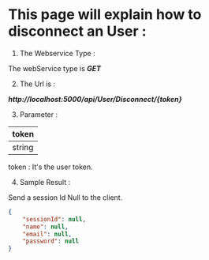 # This page will explain how to disconnect an User : 

1. The Webservice Type : 

The webService type is ***GET***

2. The Url is :

***http://localhost:5000/api/User/Disconnect/{token}*** 

3. Parameter : 

|  token |
|---| 
|  string |

token : It's the user token.

4. Sample Result : 

Send a session Id Null to the client.

```json
{
    "sessionId": null,
    "name": null,
    "email": null,
    "password": null
}
```

